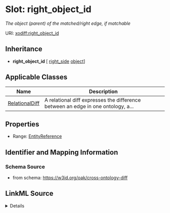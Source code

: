 # Slot: right_object_id
_The object (parent) of the matched/right edge, if matchable_


URI: [xodiff:right_object_id](https://w3id.org/oak/cross-ontology-diff/right_object_id)




## Inheritance

* **right_object_id** [ [right_side](right_side.md) [object](object.md)]





## Applicable Classes

| Name | Description |
| --- | --- |
[RelationalDiff](RelationalDiff.md) | A relational diff expresses the difference between an edge in one ontology, a...






## Properties

* Range: [EntityReference](EntityReference.md)







## Identifier and Mapping Information







### Schema Source


* from schema: https://w3id.org/oak/cross-ontology-diff




## LinkML Source

<details>
```yaml
name: right_object_id
description: The object (parent) of the matched/right edge, if matchable
from_schema: https://w3id.org/oak/cross-ontology-diff
rank: 1000
mixins:
- right_side
- object
alias: right_object_id
owner: RelationalDiff
domain_of:
- RelationalDiff
range: EntityReference

```
</details>